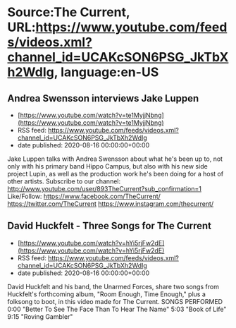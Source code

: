 # Source:The Current, URL:https://www.youtube.com/feeds/videos.xml?channel_id=UCAKcSON6PSG_JkTbXh2WdIg, language:en-US

## Andrea Swensson interviews Jake Luppen
 - [https://www.youtube.com/watch?v=te1MyjjNbng](https://www.youtube.com/watch?v=te1MyjjNbng)
 - RSS feed: https://www.youtube.com/feeds/videos.xml?channel_id=UCAKcSON6PSG_JkTbXh2WdIg
 - date published: 2020-08-16 00:00:00+00:00

Jake Luppen talks with Andrea Swensson about what he's been up to, not only with his primary band Hippo Campus, but also with his new side project Lupin, as well as the production work he's been doing for a host of other artists.
Subscribe to our channel:
http://www.youtube.com/user/893TheCurrent?sub_confirmation=1
Like/Follow:
https://www.facebook.com/TheCurrent/
https://twitter.com/TheCurrent
https://www.instagram.com/thecurrent/

## David Huckfelt - Three Songs for The Current
 - [https://www.youtube.com/watch?v=hYi5rjFw2dE](https://www.youtube.com/watch?v=hYi5rjFw2dE)
 - RSS feed: https://www.youtube.com/feeds/videos.xml?channel_id=UCAKcSON6PSG_JkTbXh2WdIg
 - date published: 2020-08-16 00:00:00+00:00

David Huckfelt and his band, the Unarmed Forces, share two songs from Huckfelt's forthcoming album, "Room Enough, Time Enough," plus a folksong to boot, in this video made for The Current.
SONGS PERFORMED
0:00 "Better To See The Face Than To Hear The Name"
5:03 "Book of Life"
9:15 "Roving Gambler"

